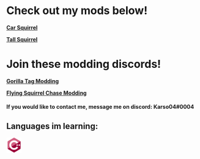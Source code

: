 <h1>Check out my mods below!</h1>

[<b>Car Squirrel</b>](https://github.com/Karso04/CarSquirrel)

[<b>Tall Squirrel</b>](https://github.com/Karso04/TallSquirrel)

<h1>Join these modding discords!</h1>

[<b>Gorilla Tag Modding</b>](https://discord.gg/monkemod)

[<b>Flying Squirrel Chase Modding</b>](https://discord.gg/uvKC7muxp2)

<h4>If you would like to contact me, message me on discord:<b> Karso04#0004</b></h4>
           
<h2>Languages im learning:</h2>

<p> <a href="https://www.w3schools.com/cpp/" target="_blank"> <img src="https://raw.githubusercontent.com/devicons/devicon/master/icons/cplusplus/cplusplus-original.svg" alt="cplusplus" width="40" height="40"/> </a> </p>

